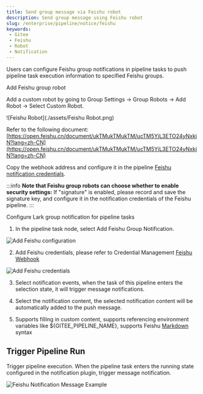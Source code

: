 ```yaml
---
title: Send group message via Feishu robot
description: Send group message using Feishu robot
slug: /enterprise/pipeline/notice/feishu
keywords:
 - Gitee
 - Feishu
 - Robot
 - Notification
---
```


Users can configure Feishu group notifications in pipeline tasks to push pipeline task execution information to specified Feishu groups.

Add Feishu group robot

Add a custom robot by going to Group Settings -> Group Robots -> Add Robot -> Select Custom Robot.

![Feishu Robot](./assets/Feishu Robot.png)

Refer to the following document: [https://open.feishu.cn/document/ukTMukTMukTM/ucTM5YjL3ETO24yNxkjN?lang=zh-CN](https://open.feishu.cn/document/ukTMukTMukTM/ucTM5YjL3ETO24yNxkjN?lang=zh-CN)

Copy the webhook address and configure it in the pipeline [Feishu notification credentials](/enterprise/pipeline/enterprise-setup/certificate/introduce#im-通讯).

:::info **Note that Feishu group robots can choose whether to enable security settings:**
If "signature" is enabled, please record and save the signature key, and configure it in the notification credentials of the Feishu pipeline.
:::

Configure Lark group notification for pipeline tasks

1. In the pipeline task node, select Add Feishu Group Notification.

![Add Feishu configuration](./assets/AddFeishuConfiguration.png)

2. Add Feishu credentials, please refer to Credential Management [Feishu Webhook](/enterprise/pipeline/enterprise-setup/certificate/introduce#im-communication)

![Add Feishu credentials](./assets/AddFeishuCredentials.png)

3. Select notification events, when the task of this pipeline enters the selection state, it will trigger message notifications.

4. Select the notification content, the selected notification content will be automatically added to the push message.

5. Supports filling in custom content, supports referencing environment variables like ${GITEE_PIPELINE_NAME}, supports Feishu [Markdown](https://open.feishu.cn/document/ukTMukTMukTM/uADOwUjLwgDM14CM4ATN) syntax

## Trigger Pipeline Run

Trigger pipeline execution. When the pipeline task enters the running state configured in the notification plugin, trigger message notification.

![Feishu Notification Message Example](./assets/feishu-notification-message-example.png)